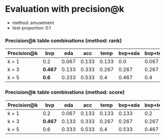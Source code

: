 # Evaluation with precision@k
* method: amusement
* test-proportion: 0.1
### Precision@k table combinations (method: rank)
| Precision@k | bvp | eda | acc | temp | bvp+eda | bvp+temp | bvp+acc | eda+acc | eda+temp | acc+temp | bvp+eda+acc | bvp+eda+temp | bvp+acc+temp | eda+acc+temp | bvp+eda+acc+temp | 
|---|---|---|---|---|---|---|---|---|---|---|---|---|---|---|---|
| k = 1 | 0.2 | 0.067 | 0.133 | 0.133 | 0.0 | 0.067 | **0.267** | 0.067 | 0.067 | 0.133 | 0.133 | 0.133 | 0.067 | 0.0 | 0.067 | 
| k = 3 | **0.467** | 0.133 | 0.333 | 0.267 | 0.267 | 0.267 | **0.467** | 0.2 | 0.133 | 0.2 | 0.4 | 0.2 | 0.333 | 0.133 | 0.267 | 
| k = 5 | **0.6** | 0.333 | 0.533 | 0.4 | 0.467 | 0.4 | **0.6** | 0.4 | 0.2 | 0.333 | 0.533 | 0.333 | 0.533 | 0.333 | 0.467 | 

### Precision@k table combinations (method: score)
| Precision@k | bvp | eda | acc | temp | bvp+eda | bvp+temp | bvp+acc | eda+acc | eda+temp | acc+temp | bvp+eda+acc | bvp+eda+temp | bvp+acc+temp | eda+acc+temp | bvp+eda+acc+temp | 
|---|---|---|---|---|---|---|---|---|---|---|---|---|---|---|---|
| k = 1 | 0.2 | 0.067 | 0.133 | 0.133 | 0.133 | 0.2 | **0.267** | 0.0 | 0.067 | 0.2 | 0.067 | 0.067 | 0.133 | 0.067 | 0.133 | 
| k = 3 | **0.467** | 0.133 | 0.333 | 0.267 | 0.267 | 0.267 | 0.4 | 0.267 | 0.133 | 0.267 | 0.333 | 0.2 | 0.333 | 0.2 | 0.2 | 
| k = 5 | 0.6 | 0.333 | 0.533 | 0.4 | 0.533 | 0.467 | **0.667** | 0.4 | 0.2 | 0.4 | 0.533 | 0.333 | 0.467 | 0.333 | 0.4 | 

